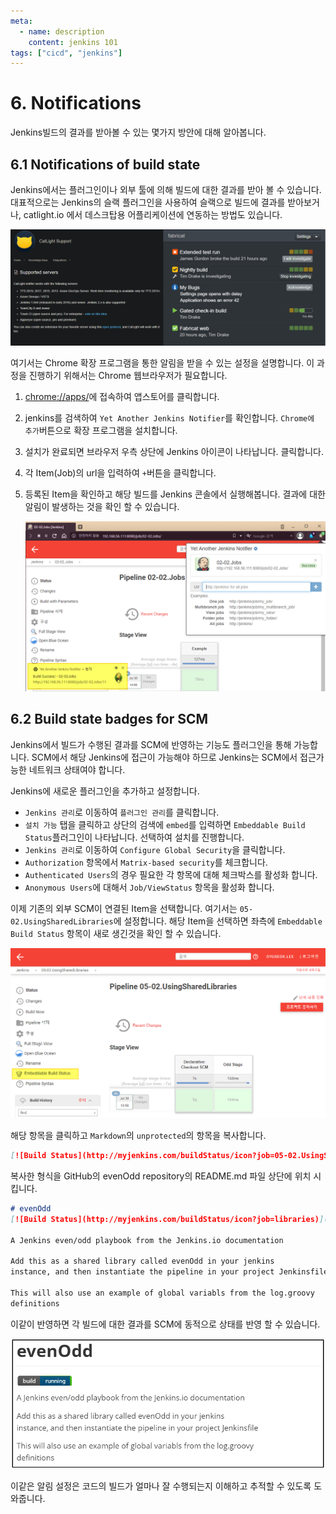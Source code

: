 ```yaml
---
meta:
  - name: description
    content: jenkins 101
tags: ["cicd", "jenkins"]
---
```


# 6. Notifications

Jenkins빌드의 결과를 받아볼 수 있는 몇가지 방안에 대해 알아봅니다.

## 6.1 Notifications of build state

Jenkins에서는 플러그인이나 외부 툴에 의해 빌드에 대한 결과를 받아 볼 수 있습니다. 대표적으로는 Jenkins의 슬랙 플러그인을 사용하여 슬랙으로 빌드에 결과를 받아보거나, catlight.io 에서 데스크탑용 어플리케이션에 연동하는 방법도 있습니다.

![1564463655933](image/1564463655933.png)

여기서는 Chrome 확장 프로그램을 통한 알림을 받을 수 있는 설정을 설명합니다. 이 과정을 진행하기 위해서는 Chrome 웹브라우저가 필요합니다.

1.  [chrome://apps/](chrome://apps/)에 접속하여 앱스토어를 클릭합니다.

2. jenkins를 검색하여 `Yet Another Jenkins Notifier`를 확인합니다. `Chrome에 추가`버튼으로 확장 프로그램을 설치합니다.

3. 설치가 완료되면 브라우저 우측 상단에 Jenkins 아이콘이 나타납니다. 클릭합니다.

4. 각 Item(Job)의 url을 입력하여 `+`버튼을 클릭합니다.

5. 등록된 Item을 확인하고 해당 빌드를 Jenkins 콘솔에서 실행해봅니다. 결과에 대한 알림이 발생하는 것을 확인 할 수 있습니다.

   ![1564464197547](image/1564464197547.png)



## 6.2 Build state badges for SCM

Jenkins에서 빌드가 수행된 결과를 SCM에 반영하는 기능도 플러그인을 통해 가능합니다. SCM에서 해당 Jenkins에 접근이 가능해야 하므로 Jenkins는 SCM에서 접근가능한 네트워크 상태여야 합니다.

Jenkins에 새로운 플러그인을 추가하고 설정합니다.

- `Jenkins 관리`로 이동하여 `플러그인 관리`를 클릭합니다.
- `설치 가능` 탭을 클릭하고 상단의 검색에 `embed`를 입력하면 `Embeddable Build Status`플러그인이 나타납니다. 선택하여 설치를 진행합니다.
- `Jenkins 관리`로 이동하여 `Configure Global Security`을 클릭합니다.
- `Authorization` 항목에서 `Matrix-based security`를 체크합니다. 
- `Authenticated Users`의 경우 필요한 각 항목에 대해 체크박스를 활성화 합니다.
- `Anonymous Users`에 대해서 `Job/ViewStatus` 항목을 활성화 합니다.



이제 기존의 외부 SCM이 연결된 Item을 선택합니다. 여기서는 `05-02.UsingSharedLibraries`에 설정합니다. 해당 Item을 선택하면 좌측에 `Embeddable Build Status` 항목이 새로 생긴것을 확인 할 수 있습니다.

![1564464880533](image/1564464880533.png)



 해당 항목을 클릭하고 `Markdown`의 `unprotected`의 항목을 복사합니다.

```markdown
[![Build Status](http://myjenkins.com/buildStatus/icon?job=05-02.UsingSharedLibraries)](http://myjenkins.com/job/05-02.UsingSharedLibraries/)
```

복사한 형식을 GitHub의 evenOdd repository의 README.md 파일 상단에 위치 시킵니다.

```markdown
# evenOdd
[![Build Status](http://myjenkins.com/buildStatus/icon?job=libraries)](http://myjenkins.com/job/libraries/)

A Jenkins even/odd playbook from the Jenkins.io documentation

Add this as a shared library called evenOdd in your jenkins
instance, and then instantiate the pipeline in your project Jenkinsfile

This will also use an example of global variabls from the log.groovy
definitions

```

이같이 반영하면 각 빌드에 대한 결과를 SCM에 동적으로 상태를 반영 할 수 있습니다.

![1564465713857](image/1564465713857.png)

이같은 알림 설정은 코드의 빌드가 얼마나 잘 수행되는지 이해하고 추적할 수 있도록 도와줍니다.